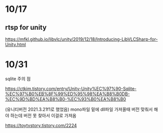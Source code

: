 # 10/17

## rtsp for unity 
https://mfkl.github.io/libvlc/unity/2019/12/18/Introducing-LibVLCSharp-for-Unity.html 

# 10/31

sqlite 주의 점

https://ctkim.tistory.com/entry/Unity-Unity%EC%97%90-Sqlite-%EC%97%B0%EB%8F%99%ED%95%98%EA%B8%B0DB-%EC%9D%BD%EA%B8%B0-%EC%93%B0%EA%B8%B0

(유니티버전 2021.3.21f1로 했었음) mono파일 밑에 dll파일 가져올때 버전 맞춰서 해야 하는데 버전 못 찾아서 이걸로 가져옴

https://toytvstory.tistory.com/2224
